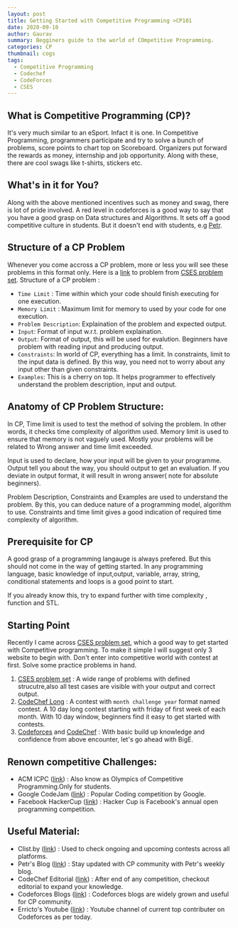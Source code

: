 ```yaml
---
layout: post
title: Getting Started with Competitive Programming >CP101
date: 2020-09-10
author: Gaurav
summary: Begginers guide to the world of COmpetitive Programming.
categories: CP
thumbnail: cogs
tags:
  - Competitive Programming
  - Codechef
  - CodeForces
  - CSES
---
```


## What is Competitive Programming (CP)?

It's very much similar to an eSport. Infact it is one. In Competitive Programming, programmers participate and try to solve a bunch of problems, score points to chart top on Scoreboard. Organizers put forward the rewards as money, internship and job opportunity. Along with these, there are cool swags like t-shirts, stickers etc.

## What's in it for You?

Along with the above mentioned incentives such as money and swag, there is lot of pride involved. A red level in codeforces is a good way to say that you have a good grasp on Data structures and Algorithms. It sets off a good competitive culture in students. But it doesn't end with students, e.g [Petr][1].

## Structure of a CP Problem

Whenever you come accross a CP problem, more or less you will see these problems in this format only. Here is a [link][3] to problem from [CSES problem set][2].
Structure of a CP problem :

- `Time Limit` : Time within which your code should finish executing for one execution.
- `Memory Limit` : Maximum limit for memory to used by your code for one execution.
- `Problem Description`: Explaination of the problem and expected output.
- `Input`: Format of input w.r.t. problem explaination.
- `Output`: Format of output, this will be used for evalution. Beginners have problem with reading input and producing output.
- `Constraints`: In world of CP, everything has a limit. In constraints, limit to the input data is defined. By this way, you need not to worry about any input other than given constraints.
- `Examples`: This is a cherry on top. It helps programmer to effectively understand the problem description, input and output.

## Anatomy of CP Problem Structure:

In CP, Time limit is used to test the method of solving the problem. In other words, it checks time complexity of algorithm used. Memory limit is used to ensure that memory is not vaguely used. Mostly your problems will be related to Wrong answer and time limit exceeded.

Input is used to declare, how your input will be given to your programme. Output tell you about the way, you should output to get an evaluation. If you deviate in output format, it will result in wrong answer( note for absolute beginners).

Problem Description, Constraints and Examples are used to understand the problem. By this, you can deduce nature of a programming model, algorithm to use.
Constraints and time limit gives a good indication of required time complexity of algorithm.

## Prerequisite for CP

A good grasp of a programming langauge is always prefered. But this should not come in the way of getting started.
In any programming language, basic knowledge of input,output, variable, array, string, conditional statements and loops is a good point to start.

If you already know this, try to expand further with time complexity , function and STL.

## Starting Point

Recently I came across [CSES problem set][2], which a good way to get started with Competitive programming.
To make it simple I will suggest only 3 website to begin with. Don't enter into competitive world with contest at first. Solve some practice problems in hand.

1. [CSES problem set][2] : A wide range of problems with defined strucutre,also all test cases are visible with your output and correct output.
2. [CodeChef Long][4] : A contest with `month challenge year` format named contest. A 10 day long contest starting with friday of first week of each month. With 10 day window, beginners find it easy to get started with contests.
3. [Codeforces][8] and [CodeChef][4] : With basic build up knowledge and confidence from above encounter, let's go ahead with BigE.

## Renown competitive Challenges:

- ACM ICPC ([link][5]) : Also know as Olympics of Competitive Programming.Only for students.
- Google CodeJam ([link][6]) : Popular Coding competition by Google.
- Facebook HackerCup ([link][7]) : Hacker Cup is Facebook's annual open programming competition.

## Useful Material:

- Clist.by ([link][9]) : Used to check ongoing and upcoming contests across all platforms.
- Petr's Blog ([link][1]) : Stay updated with CP community with Petr's weekly blog.
- CodeChef Editorial ([link][10]) : After end of any competition, checkout editorial to expand your knowledge.
- Codeforces Blogs ([link][11]) : Codeforces blogs are widely grown and useful for CP community.
- Erricto's Youtube ([link][12]) : Youtube channel of current top contributer on Codeforces as per today.

[1]: https://petr-mitrichev.blogspot.com/
[2]: https://cses.fi/problemset/
[3]: https://cses.fi/problemset/task/1068
[4]: https://www.codechef.com/contests
[5]: https://icpc.global/
[6]: https://codingcompetitions.withgoogle.com/codejam
[7]: https://www.facebook.com/codingcompetitions/hacker-cup/
[8]: https://codeforces.com/contests
[9]: https://clist.by/
[10]: https://discuss.codechef.com/c/editorial/
[11]: https://codeforces.com/blog/entry/57282
[12]: https://www.youtube.com/channel/UCBr_Fu6q9iHYQCh13jmpbrg
